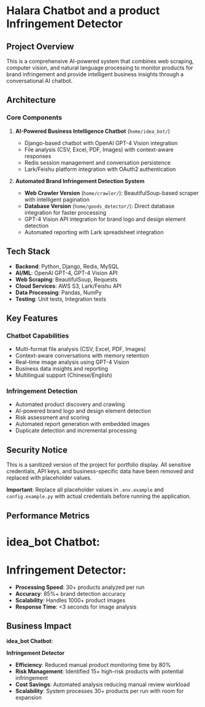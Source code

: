 # Halara Chatbot and a product Infringement Detector

## Project Overview

This is a comprehensive AI-powered system that combines web scraping, computer vision, and natural language processing to monitor products for brand infringement and provide intelligent business insights through a conversational AI chatbot.

## Architecture

### Core Components

1. **AI-Powered Business Intelligence Chatbot** (`home/idea_bot/`)
   - Django-based chatbot with OpenAI GPT-4 Vision integration
   - File analysis (CSV, Excel, PDF, Images) with context-aware responses
   - Redis session management and conversation persistence
   - Lark/Feishu platform integration with OAuth2 authentication

2. **Automated Brand Infringement Detection System**
   - **Web Crawler Version** (`home/crawler/`): BeautifulSoup-based scraper with intelligent pagination
   - **Database Version** (`home/goods_detector/`): Direct database integration for faster processing
   - GPT-4 Vision API integration for brand logo and design element detection
   - Automated reporting with Lark spreadsheet integration

## Tech Stack

- **Backend**: Python, Django, Redis, MySQL
- **AI/ML**: OpenAI GPT-4, GPT-4 Vision API
- **Web Scraping**: BeautifulSoup, Requests
- **Cloud Services**: AWS S3, Lark/Feishu API
- **Data Processing**: Pandas, NumPy
- **Testing**: Unit tests, Integration tests

## Key Features

### Chatbot Capabilities
- Multi-format file analysis (CSV, Excel, PDF, Images)
- Context-aware conversations with memory retention
- Real-time image analysis using GPT-4 Vision
- Business data insights and reporting
- Multilingual support (Chinese/English)

### Infringement Detection
- Automated product discovery and crawling
- AI-powered brand logo and design element detection
- Risk assessment and scoring
- Automated report generation with embedded images
- Duplicate detection and incremental processing

## Security Notice

This is a sanitized version of the project for portfolio display. All sensitive credentials, API keys, and business-specific data have been removed and replaced with placeholder values.

**Important**: Replace all placeholder values in `.env.example` and `config.example.py` with actual credentials before running the application.

## Performance Metrics
# idea_bot Chatbot:

# Infringement Detector:
- **Processing Speed**: 30+ products analyzed per run
- **Accuracy**: 85%+ brand detection accuracy
- **Scalability**: Handles 1000+ product images
- **Response Time**: <3 seconds for image analysis

## Business Impact
   
**idea_bot Chatbot**:

**Infringement Detector**
- **Efficiency**: Reduced manual product monitoring time by 80%
- **Risk Management**: Identified 15+ high-risk products with potential infringement
- **Cost Savings**: Automated analysis reducing manual review workload
- **Scalability**: System processes 30+ products per run with room for expansion
